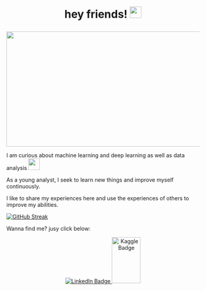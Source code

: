 <h1 align="center">
  
  hey friends!
  <img src="https://media.giphy.com/media/hvRJCLFzcasrR4ia7z/giphy.gif" width="30px"/>
  
</h1>

<div align="center">

  <img src="https://media.giphy.com/media/dWesBcTLavkZuG35MI/giphy.gif" width="600" height="300"/>
  
</div>

I am curious about machine learning and deep learning as well as data analysis <img src="https://media.giphy.com/media/WUlplcMpOCEmTGBtBW/giphy.gif" width="30">

As a young analyst, I seek to learn new things and improve myself continuously.

I like to share my experiences here and use the experiences of others to improve my abilities.

[![GitHub Streak](http://github-readme-streak-stats.herokuapp.com?user=AmirRezaei-teh-2023&theme=dark&background=000000)](https://git.io/streak-stats)


Wanna find me? jusy click below:

<div id="badges" align="center">
  <a href="https://www.linkedin.com/in/amir-rezaei-tehranuniversity">
        <img src="https://encrypted-tbn0.gstatic.com/images?q=tbn:ANd9GcSPZ5BNWzeLNHwVvSvMEowVvvjmkQRtN2VA-nFLvymaxQ&s" alt="LinkedIn Badge"/>
  <a href="https://www.linkedin.com/in/amir-rezaei-tehranuniversity">
        <img src="https://storage.scolary.com/storage/file/public/71b68248-ba0a-4b26-b15f-0c77cdf341cd.svg" alt="Kaggle Badge"
          width="75" height="120"/>
  </a>
</div>
<div id="profile" align="center">
          <img src="https://komarev.com/ghpvc/?username=AmirRezaei-teh-2023&style=flat-square&color=blue" alt=""/>
</div>


